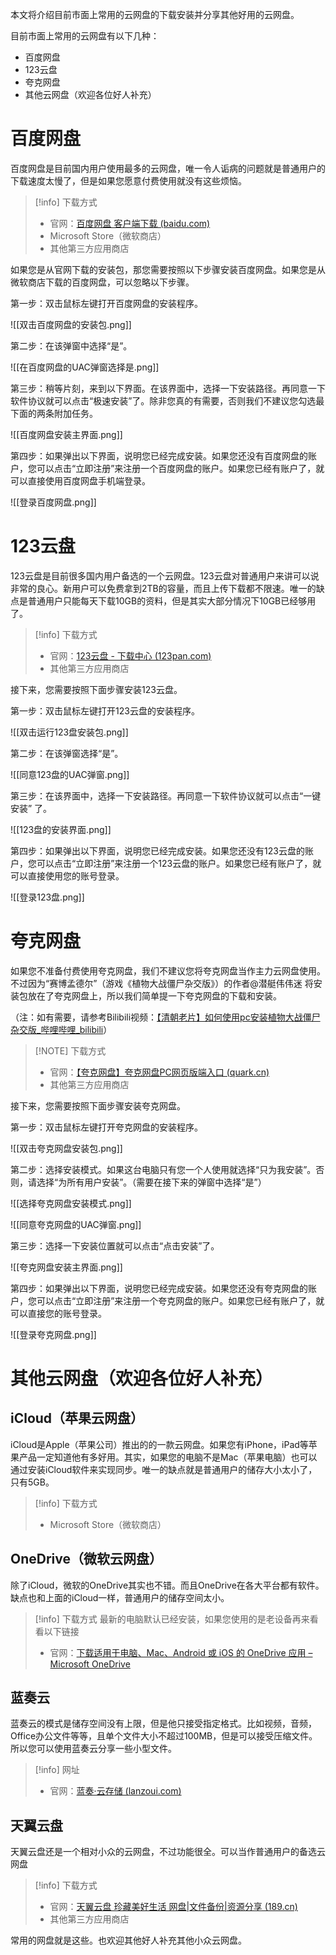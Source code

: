 
本文将介绍目前市面上常用的云网盘的下载安装并分享其他好用的云网盘。

目前市面上常用的云网盘有以下几种：
- 百度网盘
- 123云盘
- 夸克网盘
- 其他云网盘（欢迎各位好人补充）
# 百度网盘

百度网盘是目前国内用户使用最多的云网盘，唯一令人诟病的问题就是普通用户的下载速度太慢了，但是如果您愿意付费使用就没有这些烦恼。

> [!info] 下载方式
>- 官网：[百度网盘 客户端下载 (baidu.com)](https://pan.baidu.com/download#win)
>- Microsoft Store（微软商店）
>- 其他第三方应用商店

如果您是从官网下载的安装包，那您需要按照以下步骤安装百度网盘。如果您是从微软商店下载的百度网盘，可以忽略以下步骤。

第一步：双击鼠标左键打开百度网盘的安装程序。

![[双击百度网盘的安装包.png]]

第二步：在该弹窗中选择“是”。

![[在百度网盘的UAC弹窗选择是.png]]

第三步：稍等片刻，来到以下界面。在该界面中，选择一下安装路径。再同意一下软件协议就可以点击“极速安装”了。除非您真的有需要，否则我们不建议您勾选最下面的两条附加任务。

![[百度网盘安装主界面.png]]

第四步：如果弹出以下界面，说明您已经完成安装。如果您还没有百度网盘的账户，您可以点击“立即注册”来注册一个百度网盘的账户。如果您已经有账户了，就可以直接使用百度网盘手机端登录。

![[登录百度网盘.png]]

# 123云盘

123云盘是目前很多国内用户备选的一个云网盘。123云盘对普通用户来讲可以说非常的良心。新用户可以免费拿到2TB的容量，而且上传下载都不限速。唯一的缺点是普通用户只能每天下载10GB的资料，但是其实大部分情况下10GB已经够用了。

> [!info] 下载方式
> - 官网：[123云盘 - 下载中心 (123pan.com)](https://www.123pan.com/Downloadclient)
> - 其他第三方应用商店

接下来，您需要按照下面步骤安装123云盘。

第一步：双击鼠标左键打开123云盘的安装程序。

![[双击运行123盘安装包.png]]

第二步：在该弹窗选择“是”。

![[同意123盘的UAC弹窗.png]]

第三步：在该界面中，选择一下安装路径。再同意一下软件协议就可以点击“一键安装”
了。

![[123盘的安装界面.png]]

第四步：如果弹出以下界面，说明您已经完成安装。如果您还没有123云盘的账户，您可以点击“立即注册”来注册一个123云盘的账户。如果您已经有账户了，就可以直接使用您的账号登录。

![[登录123盘.png]]

# 夸克网盘

如果您不准备付费使用夸克网盘，我们不建议您将夸克网盘当作主力云网盘使用。不过因为“赛博孟德尔”（游戏《植物大战僵尸杂交版》）的作者@潜艇伟伟迷 将安装包放在了夸克网盘上，所以我们简单提一下夸克网盘的下载和安装。

（注：如有需要，请参考Bilibili视频：[【清朝老片】如何使用pc安装植物大战僵尸杂交版_哔哩哔哩_bilibili](https://www.bilibili.com/video/BV1s142187PU/?spm_id_from=333.999.0.0&vd_source=c5abce5ed53d75c01c00d151a843b337)）

> [!NOTE] 下载方式
> - 官网：[【夸克网盘】夸克网盘PC网页版端入口 (quark.cn)](https://pan.quark.cn/)
> - 其他第三方应用商店

接下来，您需要按照下面步骤安装夸克网盘。

第一步：双击鼠标左键打开夸克网盘的安装程序。

![[双击夸克网盘安装包.png]]

第二步：选择安装模式。如果这台电脑只有您一个人使用就选择“只为我安装”。否则，请选择“为所有用户安装”。（需要在接下来的弹窗中选择“是”）

![[选择夸克网盘安装模式.png]]

![[同意夸克网盘的UAC弹窗.png]]

第三步：选择一下安装位置就可以点击“点击安装”了。

![[夸克网盘安装主界面.png]]

第四步：如果弹出以下界面，说明您已经完成安装。如果您还没有夸克网盘的账户，您可以点击“立即注册”来注册一个夸克网盘的账户。如果您已经有账户了，就可以直接您的账号登录。

![[登录夸克网盘.png]]

# 其他云网盘（欢迎各位好人补充）

## iCloud（苹果云网盘）

iCloud是Apple（苹果公司）推出的的一款云网盘。如果您有iPhone，iPad等苹果产品一定知道他有多好用。其实，如果您的电脑不是Mac（苹果电脑）也可以通过安装iCloud软件来实现同步。唯一的缺点就是普通用户的储存大小太小了，只有5GB。


> [!info] 下载方式
> - Microsoft Store（微软商店）

## OneDrive（微软云网盘）

除了iCloud，微软的OneDrive其实也不错。而且OneDrive在各大平台都有软件。缺点也和上面的iCloud一样，普通用户的储存空间太小。

> [!info] 下载方式
> 最新的电脑默认已经安装，如果您使用的是老设备再来看看以下链接
>  - 官网：[下载适用于电脑、Mac、Android 或 iOS 的 OneDrive 应用 – Microsoft OneDrive](https://www.microsoft.com/zh-cn/microsoft-365/onedrive/download)

## 蓝奏云

蓝奏云的模式是储存空间没有上限，但是他只接受指定格式。比如视频，音频，Office办公文件等等，且单个文件大小不超过100MB，但是可以接受压缩文件。所以您可以使用蓝奏云分享一些小型文件。

> [!info] 网址
>  - 官网：[蓝奏·云存储 (lanzoui.com)](https://www.lanzoui.com/)

## 天翼云盘

天翼云盘还是一个相对小众的云网盘，不过功能很全。可以当作普通用户的备选云网盘

> [!info] 下载方式
>  - 官网：[天翼云盘 珍藏美好生活 网盘|文件备份|资源分享 (189.cn)](https://cloud.189.cn/web/static/download-client/index.html)
>  - 其他第三方应用商店

常用的网盘就是这些。也欢迎其他好人补充其他小众云网盘。